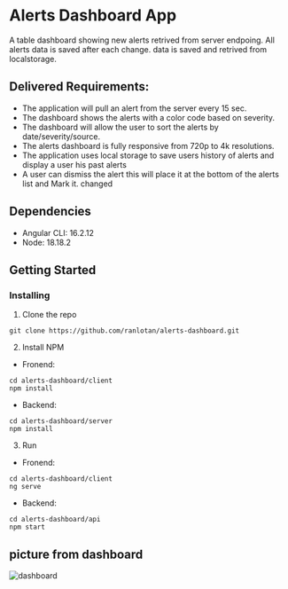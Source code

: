 # Alerts Dashboard App

A table dashboard showing new alerts retrived from server endpoing.
All alerts data is saved after each change. data is saved and retrived from localstorage.

## Delivered Requirements:

* The application will pull an alert from the server every 15 sec.
* The dashboard shows the alerts with a color code based on severity.
* The dashboard will allow the user to sort the alerts by date/severity/source.
* The alerts dashboard is fully responsive from 720p to 4k resolutions.
* The application uses local storage to save users history of alerts and display a user his past alerts
* A user can dismiss the alert this will place it at the bottom of the alerts list and Mark it. changed

## Dependencies
  * Angular CLI: 16.2.12
  * Node: 18.18.2
  
## Getting Started

### Installing

1. Clone the repo
```
git clone https://github.com/ranlotan/alerts-dashboard.git
```
2. Install NPM
* Fronend:
```
cd alerts-dashboard/client
npm install
```
* Backend:
```
cd alerts-dashboard/server
npm install
```
3. Run
* Fronend:
```
cd alerts-dashboard/client
ng serve
```
* Backend:
```
cd alerts-dashboard/api
npm start
```

## picture from dashboard
![dashboard](https://github.com/ranLotan/alerts-dashboard/assets/152190030/e8d4152a-40af-455d-8de9-c35d7927e849)





